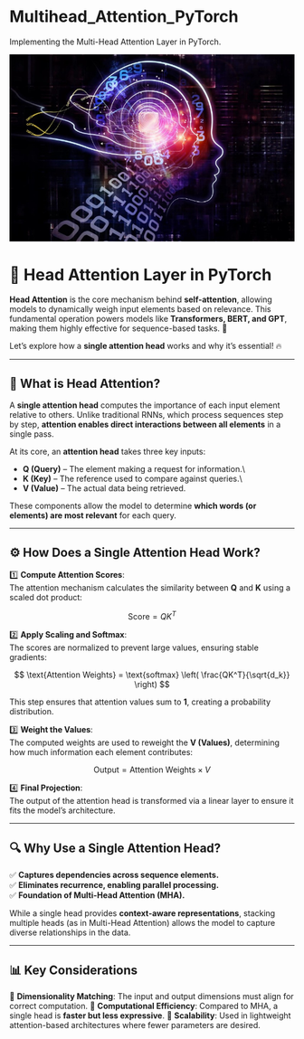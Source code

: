 # Multihead_Attention_PyTorch
Implementing the Multi-Head Attention Layer in PyTorch.

<p align="center">
  <img src="https://github.com/VictorFrancheto/Multihead_Attention_PyTorch/blob/main/image_neural.jpg">
</p>

# 🧠 Head Attention Layer in PyTorch  

**Head Attention** is the core mechanism behind **self-attention**, allowing models to dynamically weigh input elements based on relevance. This fundamental operation powers models like **Transformers, BERT, and GPT**, making them highly effective for sequence-based tasks. 🚀  

Let’s explore how a **single attention head** works and why it’s essential! 🔥  

---

## 🎯 What is Head Attention?  

A **single attention head** computes the importance of each input element relative to others. Unlike traditional RNNs, which process sequences step by step, **attention enables direct interactions between all elements** in a single pass.  

At its core, an **attention head** takes three key inputs:  

- **Q (Query)** – The element making a request for information.\
- **K (Key)** – The reference used to compare against queries.\
- **V (Value)** – The actual data being retrieved.  

These components allow the model to determine **which words (or elements) are most relevant** for each query.  

---

## ⚙️ How Does a Single Attention Head Work?  

1️⃣ **Compute Attention Scores**:  
   The attention mechanism calculates the similarity between **Q** and **K** using a scaled dot product:  

   $$ \text{Score} = QK^T $$  

2️⃣ **Apply Scaling and Softmax**:  
   The scores are normalized to prevent large values, ensuring stable gradients:  

   $$ \text{Attention Weights} = \text{softmax} \left( \frac{QK^T}{\sqrt{d_k}} \right) $$  

   This step ensures that attention values sum to **1**, creating a probability distribution.  

3️⃣ **Weight the Values**:  
   The computed weights are used to reweight the **V (Values)**, determining how much information each element contributes:  

   $$ \text{Output} = \text{Attention Weights} \times V $$  

4️⃣ **Final Projection**:  
   The output of the attention head is transformed via a linear layer to ensure it fits the model’s architecture.  

---

## 🔍 Why Use a Single Attention Head?  

✅ **Captures dependencies across sequence elements.**  
✅ **Eliminates recurrence, enabling parallel processing.**  
✅ **Foundation of Multi-Head Attention (MHA).**  

While a single head provides **context-aware representations**, stacking multiple heads (as in Multi-Head Attention) allows the model to capture diverse relationships in the data.  

---

## 📊 Key Considerations  

📌 **Dimensionality Matching**: The input and output dimensions must align for correct computation.
📌 **Computational Efficiency**: Compared to MHA, a single head is **faster but less expressive**.
📌 **Scalability**: Used in lightweight attention-based architectures where fewer parameters are desired.  


